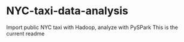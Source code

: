# NYC-taxi-data-analysis
Import public NYC taxi with Hadoop, analyze with PySPark
This is the current readme
